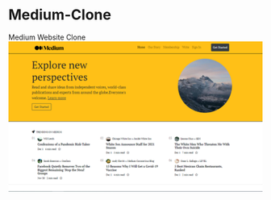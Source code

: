# Medium-Clone
Medium Website Clone
![Ekran Goruntusu](https://github.com/SevdeSazak/Medium-Clone/blob/main/images.png)
